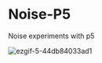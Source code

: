 # Noise-P5


Noise experiments with p5

![ezgif-5-44db84033ad1](https://user-images.githubusercontent.com/17143693/122884392-0295d280-d336-11eb-9994-1adb6801578e.gif)
